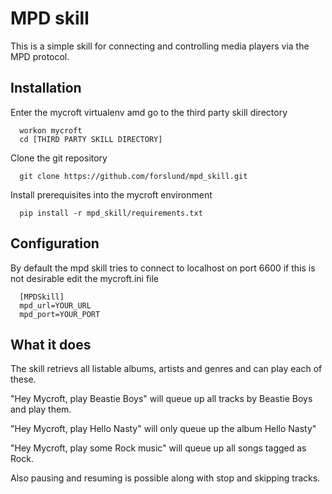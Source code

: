# MPD skill

This is a simple skill for connecting and controlling media players via the MPD protocol.

## Installation

Enter the mycroft virtualenv amd go to the third party skill directory
```
  workon mycroft
  cd [THIRD PARTY SKILL DIRECTORY]
```

Clone the git repository
```
  git clone https://github.com/forslund/mpd_skill.git
```

Install prerequisites into the mycroft environment
```
  pip install -r mpd_skill/requirements.txt
```

## Configuration

By default the mpd skill tries to connect to localhost on port 6600 if this is not desirable edit the mycroft.ini file

```
  [MPDSkill]
  mpd_url=YOUR_URL
  mpd_port=YOUR_PORT
```


## What it does

The skill retrievs all listable albums, artists and genres and can play each of these.

"Hey Mycroft, play Beastie Boys" will queue up all tracks by Beastie Boys and play them.

"Hey Mycroft, play Hello Nasty" will only queue up the album Hello Nasty"

"Hey Mycroft, play some Rock music" will queue up all songs tagged as Rock.


Also pausing and resuming is possible along with stop and skipping tracks.
